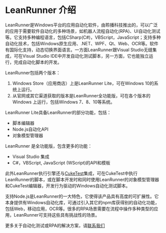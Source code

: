 # LeanRunner 介绍

LeanRunner是Windows平台的应用自动化软件，由聆播科技推出的，可以广泛的应用于需要软件自动化的多种场景，如机器人流程自动化(RPA)、UI自动化测试等。它支持多种编程语言，包括CSharp(C#)，VBScript，JavaScript；支持多种自动化技术，包括Windows原生应用、.NET、WPF、Qt、Web、OCR等。软件有国际化支持，动态切换界面语言。一方面LeanRunner跟Visual Studio无缝集成，可在Visual Studio IDE中开发自动化测试脚本，另一方面，它也能独立运行，完成自动化脚本的开发。

LeanRunner包括两个版本：
1. Windows Store（应用商店）上是LeanRunner Lite，可在Windows 10的系统上运行。
2. 从官网或其它渠道获取的版本是LeanRunner全功能版，可在各个版本的Windows 上运行，包括Windows 7、8、10等系统。

LeanRunner Lite具备LeanRunner的部分功能，包括：
* 脚本编辑器
* Node.js自动化API
* 对象模型管理器

LeanRunner 是全功能版，包含更多的功能：
* Visual Studio 集成
* C#，VBScript, JavaScript (WScript)的API和模板

此外LeanRunner执行引擎还与[CukeTest](http://cuketest.com)集成，可在CukeTest中执行LeanRunner的脚本，或在脚本开发时和同时使用LeanRunner的对象模型管理器和CukeTest编辑器，开发行为驱动的Windows自动化测试脚本。

支持Node.js是LeanRunner的一大特色，它使得该产品具有高度的可扩展性。它本身提供有Windows自动化库，可通过引入其它的npm库获得别的自动化功能，包括Web，移动应用，OCR等。很多的RPA场景需要在流程中操作多种类型的应用，LeanRunner可支持这些具有挑战性的场景。

更多关于自动化测试或RPA的解决方案，请[联系我们](http://www.leanpro.cn/contactus)